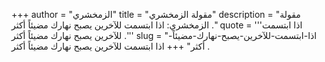 +++
author = "الزمخشري"
title = "مقولة الزمخشري"
description = "مقولة الزمخشري: اذا ابتسمت للآخرين يصبح نهارك مضيئاً أكثر ."
quote = '''اذا ابتسمت للآخرين يصبح نهارك مضيئاً أكثر .'''
slug = "اذا-ابتسمت-للآخرين-يصبح-نهارك-مضيئاً-أكثر"
+++
اذا ابتسمت للآخرين يصبح نهارك مضيئاً أكثر .
